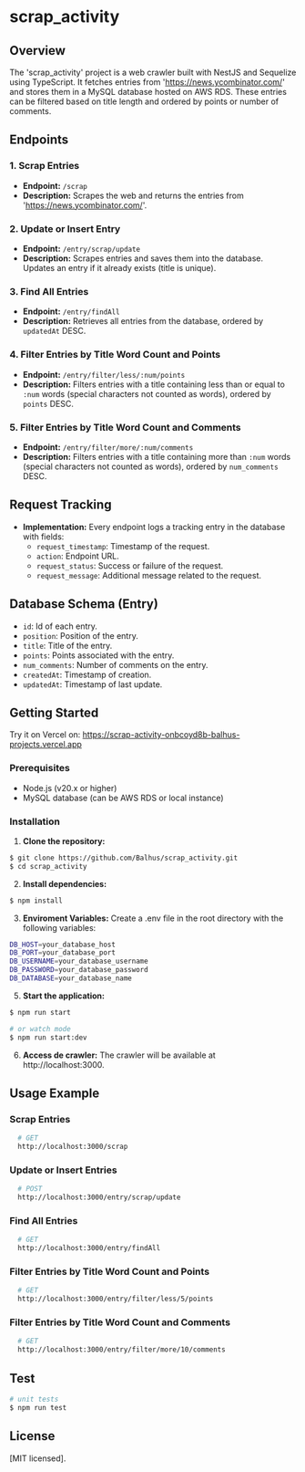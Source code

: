 # scrap_activity

## Overview

The 'scrap_activity' project is a web crawler built with NestJS and Sequelize using TypeScript. It fetches entries from 'https://news.ycombinator.com/' and stores them in a MySQL database hosted on AWS RDS. These entries can be filtered based on title length and ordered by points or number of comments.

## Endpoints

### 1. Scrap Entries

- **Endpoint:** `/scrap`
- **Description:** Scrapes the web and returns the entries from 'https://news.ycombinator.com/'.

### 2. Update or Insert Entry

- **Endpoint:** `/entry/scrap/update`
- **Description:** Scrapes entries and saves them into the database. Updates an entry if it already exists (title is unique).

### 3. Find All Entries

- **Endpoint:** `/entry/findAll`
- **Description:** Retrieves all entries from the database, ordered by `updatedAt` DESC.

### 4. Filter Entries by Title Word Count and Points

- **Endpoint:** `/entry/filter/less/:num/points`
- **Description:** Filters entries with a title containing less than or equal to `:num` words (special characters not counted as words), ordered by `points` DESC.

### 5. Filter Entries by Title Word Count and Comments

- **Endpoint:** `/entry/filter/more/:num/comments`
- **Description:** Filters entries with a title containing more than `:num` words (special characters not counted as words), ordered by `num_comments` DESC.

## Request Tracking

- **Implementation:** Every endpoint logs a tracking entry in the database with fields:
  - `request_timestamp`: Timestamp of the request.
  - `action`: Endpoint URL.
  - `request_status`: Success or failure of the request.
  - `request_message`: Additional message related to the request.

## Database Schema (Entry)
- `id`: Id of each entry.
- `position`: Position of the entry.
- `title`: Title of the entry.
- `points`: Points associated with the entry.
- `num_comments`: Number of comments on the entry.
- `createdAt`: Timestamp of creation.
- `updatedAt`: Timestamp of last update.

## Getting Started

Try it on Vercel on: https://scrap-activity-onbcoyd8b-balhus-projects.vercel.app

### Prerequisites

- Node.js (v20.x or higher)
- MySQL database (can be AWS RDS or local instance)

### Installation

1. **Clone the repository:**

  ```bash
  $ git clone https://github.com/Balhus/scrap_activity.git
  $ cd scrap_activity
  ```

2. **Install dependencies:**
  ```bash
  $ npm install
  ```

3. **Enviroment Variables:**
  Create a .env file in the root directory with the following variables:

  ```bash
  DB_HOST=your_database_host
  DB_PORT=your_database_port
  DB_USERNAME=your_database_username
  DB_PASSWORD=your_database_password
  DB_DATABASE=your_database_name

  ```

5. **Start the application:**
  ```bash
  $ npm run start 

  # or watch mode
  $ npm run start:dev
  ```

6. **Access de crawler:**
The crawler will be available at http://localhost:3000.



## Usage Example

### Scrap Entries
  ```bash
    # GET 
    http://localhost:3000/scrap
  ```
### Update or Insert Entries
  ```bash
    # POST 
    http://localhost:3000/entry/scrap/update
  ```
### Find All Entries
  ```bash
    # GET 
    http://localhost:3000/entry/findAll
  ```

### Filter Entries by Title Word Count and Points
  ```bash
    # GET 
    http://localhost:3000/entry/filter/less/5/points
  ```

### Filter Entries by Title Word Count and Comments
  ```bash
    # GET 
    http://localhost:3000/entry/filter/more/10/comments
  ```

## Test
  ```bash
  # unit tests
  $ npm run test
  ```

## License
[MIT licensed].
